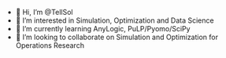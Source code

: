 - 👋 Hi, I’m @TellSol
- 👀 I’m interested in Simulation, Optimization and Data Science
- 🌱 I’m currently learning AnyLogic, PuLP/Pyomo/SciPy
- 💞️ I’m looking to collaborate on Simulation and Optimization for Operations Research

<!---
TellSol/TellSol is a ✨ special ✨ repository because its `README.md` (this file) appears on your GitHub profile.
You can click the Preview link to take a look at your changes.
--->
